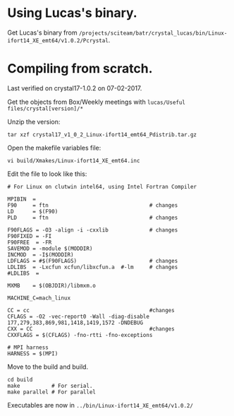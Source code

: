 # Using Lucas's binary.

Get Lucas's binary from `/projects/sciteam/batr/crystal_lucas/bin/Linux-ifort14_XE_emt64/v1.0.2/Pcrystal`.

# Compiling from scratch.

Last verified on crystal17-1.0.2 on 07-02-2017.

Get the objects from Box/Weekly meetings with `lucas/Useful files/crystal[version]/*`

Unzip the version:

    tar xzf crystal17_v1_0_2_Linux-ifort14_emt64_Pdistrib.tar.gz

Open the makefile variables file:

    vi build/Xmakes/Linux-ifort14_XE_emt64.inc

Edit the file to look like this:

    # For Linux on clutwin intel64, using Intel Fortran Compiler

    MPIBIN  =   
    F90     = ftn                                # changes
    LD      = $(F90)
    PLD     = ftn                                # changes

    F90FLAGS = -O3 -align -i -cxxlib             # changes
    F90FIXED = -FI
    F90FREE  = -FR
    SAVEMOD = -module $(MODDIR)
    INCMOD  = -I$(MODDIR)
    LDFLAGS = #$(F90FLAGS)                       # changes
    LDLIBS  = -Lxcfun xcfun/libxcfun.a  #-lm     # changes
    #LDLIBS  =

    MXMB    = $(OBJDIR)/libmxm.o

    MACHINE_C=mach_linux

    CC = cc                                      #changes
    CFLAGS = -O2 -vec-report0 -Wall -diag-disable 177,279,383,869,981,1418,1419,1572 -DNDEBUG
    CXX = CC                                     #changes
    CXXFLAGS = $(CFLAGS) -fno-rtti -fno-exceptions

    # MPI harness
    HARNESS = $(MPI)

Move to the build and build. 

    cd build
    make          # For serial.
    make parallel # For parallel 

Executables are now in `../bin/Linux-ifort14_XE_emt64/v1.0.2/`
